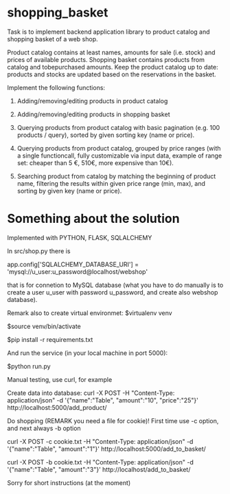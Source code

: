 # shopping_basket
Task is to implement backend application library to product catalog and shopping basket of a web shop.

Product catalog contains at least names, amounts for sale (i.e. stock) and prices of available products.
Shopping basket contains products from catalog and to­be­purchased amounts.
Keep the product catalog up to date: products and stocks are updated based on the reservations in the basket.

Implement the following functions:

1. Adding/removing/editing products in product catalog

2. Adding/removing/editing products in shopping basket

3. Querying products from product catalog with basic pagination (e.g. 100 products / query), sorted by given sorting key (name or price).

4. Querying products from product catalog, grouped by price ranges (with a single functioncall,
   fully customizable via input data, example of range set: cheaper than 5 €, 5­10€,
   more expensive than 10€).

5. Searching product from catalog by matching the beginning of product name,
   filtering the results within given price range (min, max), and sorting by given key (name or price).

# Something about the solution

Implemented with PYTHON, FLASK, SQLALCHEMY

In src/shop.py there is

app.config['SQLALCHEMY_DATABASE_URI'] = 'mysql://u_user:u_password@localhost/webshop'

that is for connetion to MySQL database (what you have to do manually is to create a user u_user with password u_password, and create also webshop database).

Remark also to create virtual environmet:
$virtualenv venv

$source venv/bin/activate

$pip install -r requirements.txt

And run the service (in your local machine in port 5000):

$python run.py

Manual testing, use curl, for example

Create data into database: curl -X POST -H "Content-Type: application/json" -d '{"name":"Table", "amount":"10", "price":"25"}' http://localhost:5000/add_product/

Do shopping (REMARK you need a file for cookie)!
First time use -c option, and next always -b option

curl -X POST -c cookie.txt -H "Content-Type: application/json" -d '{"name":"Table", "amount":"1"}' http://localhost:5000/add_to_basket/

curl -X POST -b cookie.txt -H "Content-Type: application/json" -d '{"name":"Table", "amount":"3"}' http://localhost/add_to_basket/

Sorry for short instructions (at the moment)
